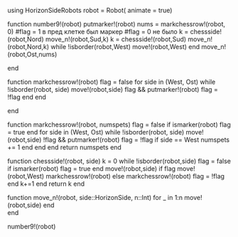 using HorizonSideRobots
robot = Robot( animate = true)

function number9!(robot)
    putmarker!(robot)
    nums = markchessrow!(robot, 0)
    #flag = 1 в пред клетке был маркер
    #flag = 0 не было
    k = chessside!(robot,Nord)
    move_n!(robot,Sud,k)
    k = chessside!(robot,Sud)
    move_n!(robot,Nord,k)
    while !isborder(robot,West)
        move!(robot,West)
    end
    move_n!(robot,Ost,nums)

    
end

function markchessrow!(robot)
    flag = false
    for side in (West, Ost)
        while !isborder(robot, side)
            move!(robot,side)
            flag && putmarker!(robot)
            flag = !flag
        end
    end

end

function markchessrow!(robot, numspets)
    flag = false
    if ismarker(robot)
        flag = true
    end
    for side in (West, Ost)
        while !isborder(robot, side)
            move!(robot,side)
            !flag && putmarker!(robot)
            flag = !flag
            if side == West
                numspets += 1
            end
        end
    end
    return numspets
end

function chessside!(robot, side)
    k = 0
    while !isborder(robot,side)
        flag = false
        if ismarker(robot)
            flag = true
        end
        move!(robot,side)
        if flag
            move!(robot,West)
            markchessrow!(robot)
        else
            markchessrow!(robot)
            flag = !flag
        end
        k+=1
    end
    return k
end

function move_n!(robot, side::HorizonSide, n::Int)
    for _ in 1:n
        move!(robot,side)
    end    
end

number9!(robot)
